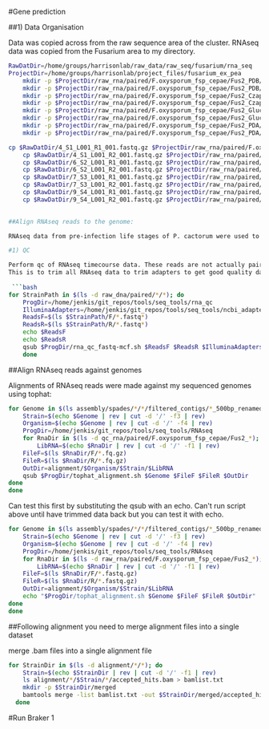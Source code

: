 #Gene prediction


##1) Data Organisation 

Data was copied across from the raw sequence area of the cluster. RNAseq data was copied from the Fusarium area to my directory. 

```bash
RawDatDir=/home/groups/harrisonlab/raw_data/raw_seq/fusarium/rna_seq
ProjectDir=/home/groups/harrisonlab/project_files/fusarium_ex_pea
	mkdir -p $ProjectDir/raw_rna/paired/F.oxysporum_fsp_cepae/Fus2_PDB/F
	mkdir -p $ProjectDir/raw_rna/paired/F.oxysporum_fsp_cepae/Fus2_PDB/R
	mkdir -p $ProjectDir/raw_rna/paired/F.oxysporum_fsp_cepae/Fus2_CzapekDox/F
	mkdir -p $ProjectDir/raw_rna/paired/F.oxysporum_fsp_cepae/Fus2_CzapekDox/R
	mkdir -p $ProjectDir/raw_rna/paired/F.oxysporum_fsp_cepae/Fus2_GlucosePeptone/F
	mkdir -p $ProjectDir/raw_rna/paired/F.oxysporum_fsp_cepae/Fus2_GlucosePeptone/R
	mkdir -p $ProjectDir/raw_rna/paired/F.oxysporum_fsp_cepae/Fus2_PDA/F
	mkdir -p $ProjectDir/raw_rna/paired/F.oxysporum_fsp_cepae/Fus2_PDA/R

cp $RawDatDir/4_S1_L001_R1_001.fastq.gz $ProjectDir/raw_rna/paired/F.oxysporum_fsp_cepae/Fus2_PDB/F/.
    cp $RawDatDir/4_S1_L001_R2_001.fastq.gz $ProjectDir/raw_rna/paired/F.oxysporum_fsp_cepae/Fus2_PDB/R/.
    cp $RawDatDir/6_S2_L001_R1_001.fastq.gz $ProjectDir/raw_rna/paired/F.oxysporum_fsp_cepae/Fus2_CzapekDox/F/.
    cp $RawDatDir/6_S2_L001_R2_001.fastq.gz $ProjectDir/raw_rna/paired/F.oxysporum_fsp_cepae/Fus2_CzapekDox/R/.
    cp $RawDatDir/7_S3_L001_R1_001.fastq.gz $ProjectDir/raw_rna/paired/F.oxysporum_fsp_cepae/Fus2_GlucosePeptone/F/.
    cp $RawDatDir/7_S3_L001_R2_001.fastq.gz $ProjectDir/raw_rna/paired/F.oxysporum_fsp_cepae/Fus2_GlucosePeptone/R/.
    cp $RawDatDir/9_S4_L001_R1_001.fastq.gz $ProjectDir/raw_rna/paired/F.oxysporum_fsp_cepae/Fus2_PDA/F/.
    cp $RawDatDir/9_S4_L001_R2_001.fastq.gz $ProjectDir/raw_rna/paired/F.oxysporum_fsp_cepae/Fus2_PDA/R/.
    

##Align RNAseq reads to the genome:

RNAseq data from pre-infection life stages of P. cactorum were used to train gene models to 10300. These data were from NCBI bioproject PRJNA242795

#1) QC

Perform qc of RNAseq timecourse data. These reads are not actually paired reads but this is irrelivent for processing usin fast-mcf.
This is to trim all RNAseq data to trim adapters to get good quality data. 
  
 ```bash 
for StrainPath in $(ls -d raw_dna/paired/*/*); do
	ProgDir=/home/jenkis/git_repos/tools/seq_tools/rna_qc
	IlluminaAdapters=/home/jenkis/git_repos/tools/seq_tools/ncbi_adapters.fa
	ReadsF=$(ls $StrainPath/F/*.fastq*)
	ReadsR=$(ls $StrainPath/R/*.fastq*)
	echo $ReadsF
	echo $ReadsR
	qsub $ProgDir/rna_qc_fastq-mcf.sh $ReadsF $ReadsR $IlluminaAdapters RNA
	done
```
  
  
##Align RNAseq reads against genomes

Alignments of RNAseq reads were made against my sequenced genomes using tophat:

```bash
for Genome in $(ls assembly/spades/*/*/filtered_contigs/*_500bp_renamed.fasta); do
	Strain=$(echo $Genome | rev | cut -d '/' -f3 | rev)
	Organism=$(echo $Genome | rev | cut -d '/' -f4 | rev)
	ProgDir=/home/jenkis/git_repos/tools/seq_tools/RNAseq
	for RnaDir in $(ls -d qc_rna/paired/F.oxysporum_fsp_cepae/Fus2_*); do
		LibRNA=$(echo $RnaDir | rev | cut -d '/' -f1 | rev)
	FileF=$(ls $RnaDir/F/*.fq.gz)
    FileR=$(ls $RnaDir/R/*.fq.gz)
    OutDir=alignment/$Organism/$Strain/$LibRNA
    qsub $ProgDir/tophat_alignment.sh $Genome $FileF $FileR $OutDir
done
done
```  
  
Can test this first by substituting the qsub with an echo. Can't run script above until have trimmed data back but you can test it with echo. 

```bash
for Genome in $(ls assembly/spades/*/*/filtered_contigs/*_500bp_renamed.fasta); do
	Strain=$(echo $Genome | rev | cut -d '/' -f3 | rev)
	Organism=$(echo $Genome | rev | cut -d '/' -f4 | rev)
	ProgDir=/home/jenkis/git_repos/tools/seq_tools/RNAseq
	for RnaDir in $(ls -d raw_rna/paired/F.oxysporum_fsp_cepae/Fus2_*); do
		LibRNA=$(echo $RnaDir | rev | cut -d '/' -f1 | rev)
	FileF=$(ls $RnaDir/F/*.fastq.gz)
	FileR=$(ls $RnaDir/R/*.fastq.gz)
	OutDir=alignment/$Organism/$Strain/$LibRNA
	echo "$ProgDir/tophat_alignment.sh $Genome $FileF $FileR $OutDir"
done
done  
```
  
##Following alignment you need to merge alignment files into a single dataset

merge .bam files into a single alignment file

```bash
for StrainDir in $(ls -d alignment/*/*); do
	Strain=$(echo $StrainDir | rev | cut -d '/' -f1 | rev)
	ls alignment/*/$Strain/*/accepted_hits.bam > bamlist.txt
	mkdir -p $StrainDir/merged
	bamtools merge -list bamlist.txt -out $StrainDir/merged/accepted_hits_merged.bam
  done
```

#Run Braker 1



 
  